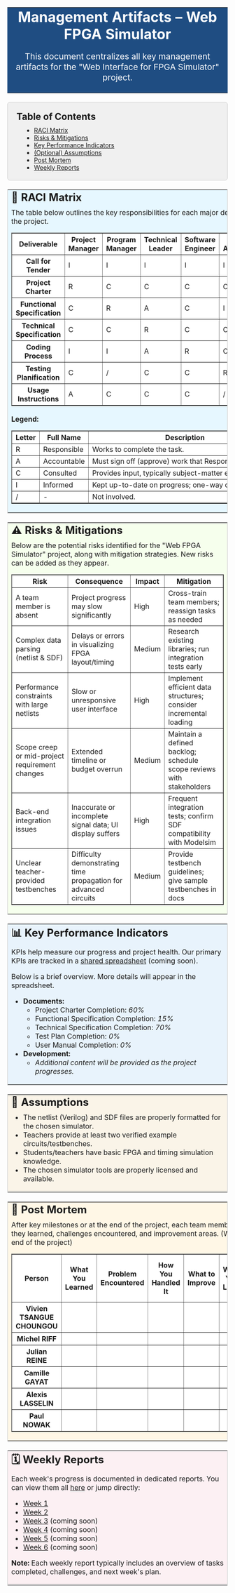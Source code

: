 <!-- BANNER / TITLE SECTION -->
<table width="100%" border="0" cellspacing="0" cellpadding="30" bgcolor="#1F4D82" style="margin-bottom:20px;">
  <tr>
    <td align="center">
      <font color="#ffffff">
        <h1 style="margin:0;">Management Artifacts – Web FPGA Simulator</h1>
        <p style="font-size:1.2em;">
          This document centralizes all key management artifacts for the "Web Interface for FPGA Simulator" project.
        </p>
      </font>
    </td>
  </tr>
</table>

<!-- TABLE OF CONTENTS (REDESIGNED) -->
<div style="background-color: #F0F0F0; border: 1px solid #ccc; border-radius: 6px; padding: 20px; margin-bottom: 20px;">
  <h2 style="margin-top:0; margin-bottom:10px;">Table of Contents</h2>
  <ul style="list-style-type: disc; padding-left: 40px; margin: 0;">
    <li><a href="#raci-matrix">RACI Matrix</a></li>
    <li><a href="#risks--mitigations">Risks &amp; Mitigations</a></li>
    <li><a href="#key-performance-indicators">Key Performance Indicators</a></li>
    <li><a href="#assumptions">(Optional) Assumptions</a></li>
    <li><a href="#post-mortem">Post Mortem</a></li>
    <li><a href="#weekly-reports">Weekly Reports</a></li>
  </ul>
</div>

<!-- RACI MATRIX SECTION -->
<table width="100%" border="0" cellspacing="0" cellpadding="20" bgcolor="#E6F7FF" style="margin-bottom:20px; border:1px solid #ccc; border-collapse:collapse;">
  <tr>
    <td>
      <h2 id="raci-matrix" style="margin-top:0; margin-bottom:10px;">📌 RACI Matrix</h2>
      <p style="margin-top:0;">
        The table below outlines the key responsibilities for each major deliverable, 
        based on the roles in the project.
      </p>
      <!-- Original RACI Matrix Table -->
      <table border="1" width="100%" cellspacing="0" cellpadding="8" style="border-collapse:collapse; background-color:#ffffff;">
        <tr>
          <th>Deliverable</th>
          <th>Project Manager</th>
          <th>Program Manager</th>
          <th>Technical Leader</th>
          <th>Software Engineer</th>
          <th>Quality Assurance</th>
          <th>Technical Writer</th>
          <th>Client</th>
        </tr>
        <tr>
          <th>Call for Tender</th>
          <td>I</td>
          <td>I</td>
          <td>I</td>
          <td>I</td>
          <td>I</td>
          <td>I</td>
          <td>R</td>
        </tr>
        <tr>
          <th>Project Charter</th>
          <td>R</td>
          <td>C</td>
          <td>C</td>
          <td>C</td>
          <td>C</td>
          <td>C</td>
          <td>I</td>
        </tr>
        <tr>
          <th>Functional Specification</th>
          <td>C</td>
          <td>R</td>
          <td>A</td>
          <td>C</td>
          <td>I</td>
          <td>I</td>
          <td>C</td>
        </tr>
        <tr>
          <th>Technical Specification</th>
          <td>C</td>
          <td>C</td>
          <td>R</td>
          <td>C</td>
          <td>C</td>
          <td>/</td>
          <td>C</td>
        </tr>
        <tr>
          <th>Coding Process</th>
          <td>I</td>
          <td>I</td>
          <td>A</td>
          <td>R</td>
          <td>C</td>
          <td>/</td>
          <td>/</td>
        </tr>
        <tr>
          <th>Testing Planification</th>
          <td>C</td>
          <td>/</td>
          <td>C</td>
          <td>C</td>
          <td>R</td>
          <td>/</td>
          <td>/</td>
        </tr>
        <tr>
          <th>Usage Instructions</th>
          <td>A</td>
          <td>C</td>
          <td>C</td>
          <td>C</td>
          <td>/</td>
          <td>R</td>
          <td>I</td>
        </tr>
      </table>
      <!-- Legend -->
      <p style="margin-top:20px; margin-bottom:5px;"><strong>Legend:</strong></p>
      <table border="1" cellspacing="0" cellpadding="8" style="border-collapse:collapse; background-color:#ffffff;">
        <tr>
          <th>Letter</th>
          <th>Full Name</th>
          <th>Description</th>
        </tr>
        <tr>
          <td>R</td>
          <td>Responsible</td>
          <td>Works to complete the task.</td>
        </tr>
        <tr>
          <td>A</td>
          <td>Accountable</td>
          <td>Must sign off (approve) work that Responsible provides.</td>
        </tr>
        <tr>
          <td>C</td>
          <td>Consulted</td>
          <td>Provides input, typically subject-matter experts.</td>
        </tr>
        <tr>
          <td>I</td>
          <td>Informed</td>
          <td>Kept up-to-date on progress; one-way communication.</td>
        </tr>
        <tr>
          <td>/</td>
          <td>-</td>
          <td>Not involved.</td>
        </tr>
      </table>
    </td>
  </tr>
</table>

<!-- RISKS & MITIGATIONS SECTION -->
<table width="100%" border="0" cellspacing="0" cellpadding="20" bgcolor="#F6FFED" style="margin-bottom:20px; border:1px solid #ccc; border-collapse:collapse;">
  <tr>
    <td>
      <h2 id="risks--mitigations" style="margin-top:0; margin-bottom:10px;">⚠ Risks &amp; Mitigations</h2>
      <p style="margin-top:0;">
        Below are the potential risks identified for the "Web FPGA Simulator" project, 
        along with mitigation strategies. New risks can be added as they appear.
      </p>
      <table border="1" width="100%" cellspacing="0" cellpadding="8" style="border-collapse:collapse; background-color:#ffffff;">
        <tr>
          <th>Risk</th>
          <th>Consequence</th>
          <th>Impact</th>
          <th>Mitigation</th>
        </tr>
        <tr>
          <td>A team member is absent</td>
          <td>Project progress may slow significantly</td>
          <td>High</td>
          <td>Cross-train team members; reassign tasks as needed</td>
        </tr>
        <tr>
          <td>Complex data parsing (netlist &amp; SDF)</td>
          <td>Delays or errors in visualizing FPGA layout/timing</td>
          <td>Medium</td>
          <td>Research existing libraries; run integration tests early</td>
        </tr>
        <tr>
          <td>Performance constraints with large netlists</td>
          <td>Slow or unresponsive user interface</td>
          <td>High</td>
          <td>Implement efficient data structures; consider incremental loading</td>
        </tr>
        <tr>
          <td>Scope creep or mid-project requirement changes</td>
          <td>Extended timeline or budget overrun</td>
          <td>Medium</td>
          <td>Maintain a defined backlog; schedule scope reviews with stakeholders</td>
        </tr>
        <tr>
          <td>Back-end integration issues</td>
          <td>Inaccurate or incomplete signal data; UI display suffers</td>
          <td>High</td>
          <td>Frequent integration tests; confirm SDF compatibility with Modelsim</td>
        </tr>
        <tr>
          <td>Unclear teacher-provided testbenches</td>
          <td>Difficulty demonstrating time propagation for advanced circuits</td>
          <td>Medium</td>
          <td>Provide testbench guidelines; give sample testbenches in docs</td>
        </tr>
      </table>
    </td>
  </tr>
</table>

<!-- KEY PERFORMANCE INDICATORS SECTION -->
<table width="100%" border="0" cellspacing="0" cellpadding="20" bgcolor="#E8F3FC" style="margin-bottom:20px; border:1px solid #ccc; border-collapse:collapse;">
  <tr>
    <td>
      <h2 id="key-performance-indicators" style="margin-top:0; margin-bottom:10px;">📊 Key Performance Indicators</h2>
      <p style="margin-top:0;">
        KPIs help measure our progress and project health. Our primary KPIs are tracked in a 
        <a href="" target="_blank">shared spreadsheet</a> (coming soon).
      </p>
      <p>
        Below is a brief overview. More details will appear in the spreadsheet.
      </p>
      <ul>
        <li><strong>Documents:</strong>
          <ul>
            <li>Project Charter Completion: <em>60%</em></li>
            <li>Functional Specification Completion: <em>15%</em></li>
            <li>Technical Specification Completion: <em>70%</em></li>
            <li>Test Plan Completion: <em>0%</em></li>
            <li>User Manual Completion: <em>0%</em></li>
          </ul>
        </li>
        <li><strong>Development:</strong>
          <ul>
            <li><em>Additional content will be provided as the project progresses.</em></li>
          </ul>
        </li>
      </ul>
    </td>
  </tr>
</table>

<!-- (OPTIONAL) ASSUMPTIONS SECTION 
     If you don't need it, you can remove this block entirely. -->
<table width="100%" border="0" cellspacing="0" cellpadding="20" bgcolor="#FAF4E8" style="margin-bottom:20px; border:1px solid #ccc; border-collapse:collapse;">
  <tr>
    <td>
      <h2 id="assumptions" style="margin-top:0; margin-bottom:10px;">🔎 Assumptions</h2>
      <ul style="margin-top:0;">
        <li>The netlist (Verilog) and SDF files are properly formatted for the chosen simulator.</li>
        <li>Teachers provide at least two verified example circuits/testbenches.</li>
        <li>Students/teachers have basic FPGA and timing simulation knowledge.</li>
        <li>The chosen simulator tools are properly licensed and available.</li>
      </ul>
    </td>
  </tr>
</table>

<!-- POST MORTEM SECTION -->
<table width="100%" border="0" cellspacing="0" cellpadding="20" bgcolor="#FFF7E6" style="margin-bottom:20px; border:1px solid #ccc; border-collapse:collapse;">
  <tr>
    <td>
      <h2 id="post-mortem" style="margin-top:0; margin-bottom:10px;">📝 Post Mortem</h2>
      <p style="margin-top:0;">
        After key milestones or at the end of the project, each team member reflects on what they learned,
        challenges encountered, and improvement areas. (Will be updated at the end of the project)
      </p>
      <table border="1" width="100%" cellspacing="0" cellpadding="8" style="border-collapse:collapse; background-color:#ffffff;">
        <tr>
          <th>Person</th>
          <th>What You Learned</th>
          <th>Problem Encountered</th>
          <th>How You Handled It</th>
          <th>What to Improve</th>
          <th>What You Liked</th>
          <th>What You Didn't Like</th>
          <th>What You Are Proud Of</th>
        </tr>
        <tr>
          <th>Vivien TSANGUE CHOUNGOU</th>
          <td></td>
          <td></td>
          <td></td>
          <td></td>
          <td></td>
          <td></td>
          <td></td>
        </tr>
        <tr>
          <th>Michel RIFF</th>
          <td></td>
          <td></td>
          <td></td>
          <td></td>
          <td></td>
          <td></td>
          <td></td>
        </tr>
        <tr>
          <th>Julian REINE</th>
          <td></td>
          <td></td>
          <td></td>
          <td></td>
          <td></td>
          <td></td>
          <td></td>
        </tr>
        <tr>
          <th>Camille GAYAT</th>
          <td></td>
          <td></td>
          <td></td>
          <td></td>
          <td></td>
          <td></td>
          <td></td>
        </tr>
        <tr>
          <th>Alexis LASSELIN</th>
          <td></td>
          <td></td>
          <td></td>
          <td></td>
          <td></td>
          <td></td>
          <td></td>
        </tr>
        <tr>
          <th>Paul NOWAK</th>
          <td></td>
          <td></td>
          <td></td>
          <td></td>
          <td></td>
          <td></td>
          <td></td>
        </tr>
      </table>
    </td>
  </tr>
</table>

<!-- WEEKLY REPORTS SECTION -->
<table width="100%" border="0" cellspacing="0" cellpadding="20" bgcolor="#FCF0F3" style="border:1px solid #ccc; border-collapse:collapse;">
  <tr>
    <td>
      <h2 id="weekly-reports" style="margin-top:0; margin-bottom:10px;">🗓️ Weekly Reports</h2>
      <p style="margin-top:0;">
        Each week's progress is documented in dedicated reports. 
        You can view them all <a href="WeeklyReports">here</a> or jump directly:
      </p>
      <ul>
        <li><a href="WeeklyReports/weeklyReport1.md">Week 1</a></li>
        <li><a href="WeeklyReports/weeklyReport2.md">Week 2</a></li>
        <li><a href="WeeklyReports/weeklyReport3.md">Week 3</a> (coming soon)</li>
        <li><a href="WeeklyReports/weeklyReport4.md">Week 4</a> (coming soon)</li>
        <li><a href="WeeklyReports/weeklyReport5.md">Week 5</a> (coming soon)</li>
        <li><a href="WeeklyReports/weeklyReport6.md">Week 6</a> (coming soon)</li>
      </ul>
      <p>
        <strong>Note:</strong> Each weekly report typically includes an overview of 
        tasks completed, challenges, and next week's plan.
      </p>
    </td>
  </tr>
</table>
